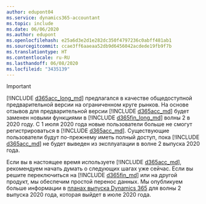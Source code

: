 ```yaml
---
author: edupont04
ms.service: dynamics365-accountant
ms.topic: include
ms.date: 06/06/2020
ms.author: edupont
ms.openlocfilehash: e25a6d3e2d1e282dc350f4797236c0abff481ab1
ms.sourcegitcommit: ccae3ff6aaeaa52db9d6456042acdede19fb9f7b
ms.translationtype: HT
ms.contentlocale: ru-RU
ms.lasthandoff: 06/08/2020
ms.locfileid: "3435139"
---
```

> [!IMPORTANT]
> [!INCLUDE [d365acc_long_md](d365acc_long_md.md)] предлагался в качестве общедоступной предварительной версии на ограниченном круге рынков. На основе отзывов для предварительной версии [!INCLUDE [d365acc_md](d365acc_md.md)] будет заменен новыми функциями в [!INCLUDE [d365fin_long_md](d365fin_long_md.md)] волны 2 в 2020 году. С 1 июля 2020 года новые пользователи больше не смогут регистрироваться в [!INCLUDE [d365acc_md](d365acc_md.md)]. Существующие пользователи будут по-прежнему иметь полный доступ, пока [!INCLUDE [d365acc_md](d365acc_md.md)] не будет выведен из эксплуатации в волне 2 выпуска 2020 года.  

Если вы в настоящее время используете [!INCLUDE [d365acc_md](d365acc_md.md)], рекомендуем начать думать о следующих шагах уже сейчас. Если вы решите переключиться на [!INCLUDE [d365fin_md](d365fin_md.md)] или на другой продукт, мы обеспечим простой перенос данных. Мы опубликуем больше информации в [планах выпуска Dynamics 365](/dynamics365/release-plans/) для волны 2 выпуска 2020 года, которая выйдет в июле 2020 года.
